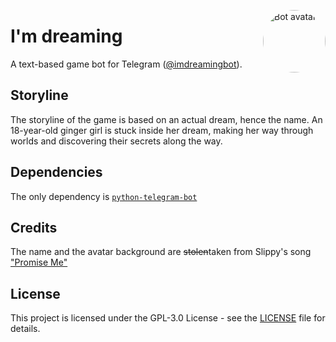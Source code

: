 <img src="https://raw.githubusercontent.com/Leva7/im-dreaming/avatar.jpg" alt="Bot avatar"
     title="Bot avatar" align="right" style="border-radius: 50%; width: 100px"/>

# I'm dreaming
A text-based game bot for Telegram ([@imdreamingbot](https://t.me/imdreamingbot)).

## Storyline
The storyline of the game is based on an actual dream, hence the name. An 18-year-old ginger girl is stuck inside her dream, making her way through worlds and discovering their secrets along the way.

## Dependencies
The only dependency is [`python-telegram-bot`](https://github.com/python-telegram-bot/python-telegram-bot)

## Credits
The name and the avatar background are ~~stolen~~taken from Slippy's song ["Promise Me"](https://monstercat.lnk.to/PromiseMe)

## License
This project is licensed under the GPL-3.0 License - see the [LICENSE](https://github.com/Leva7/im-dreaming/blob/master/LICENSE) file for details.
